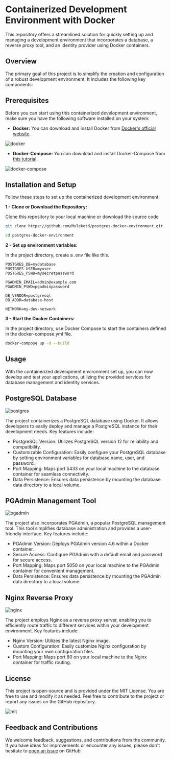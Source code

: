 # Containerized Development Environment with Docker

This repository offers a streamlined solution for quickly setting up and managing a development environment that incorporates a database, a reverse proxy tool, and an identity provider using Docker containers.

## Overview

The primary goal of this project is to simplify the creation and configuration of a robust development environment. It includes the following key components:

## Prerequisites

Before you can start using this containerized development environment, make sure you have the following software installed on your system:

* **Docker:** You can download and install Docker from [Docker's official website](https://www.docker.com/get-started/).

![docker](https://upload.wikimedia.org/wikipedia/commons/thumb/4/4e/Docker_%28container_engine%29_logo.svg/2560px-Docker_%28container_engine%29_logo.svg.png)

* **Docker-Compose:** You can download and install Docker-Compose from [this tutorial](https://www.digitalocean.com/community/tutorials/how-to-install-and-use-docker-compose-on-ubuntu-20-04).

![docker-compose](https://openwhisk.apache.org/images/deployments/logo-docker-compose-text.svg)

## Installation and Setup

Follow these steps to set up the containerized development environment:

**1 - Clone or Download the Repository:**

Clone this repository to your local machine or download the source code

```bash
git clone https://github.com/Mulekotd/postgres-docker-environment.git

cd postgres-docker-environment
```

**2 - Set up environment variables:**

In the project directory, create a .env file like this.

```.env
POSTGRES_DB=mydatabase
POSTGRES_USER=myuser
POSTGRES_PSWD=mysecretpassword

PGADMIN_EMAIL=admin@example.com
PGADMIN_PSWD=pgadminpassword

DB_VENDOR=postgresql
DB_ADDR=database-host

NETWORK=my-dev-network
```

**3 - Start the Docker Containers:**

In the project directory, use Docker Compose to start the containers defined in the docker-compose.yml file.

```bash
docker-compose up -d --build
```

## Usage

With the containerized development environment set up, you can now develop and test your applications, utilizing the provided services for database management and identity services.

## PostgreSQL Database

![postgres](https://snipboard.io/aREe2G.jpg)

The project containerizes a PostgreSQL database using Docker. It allows developers to easily deploy and manage a PostgreSQL instance for their development needs. Key features include:

* PostgreSQL Version: Utilizes PostgreSQL version 12 for reliability and compatibility.
* Customizable Configuration: Easily configure your PostgreSQL database by setting environment variables for database name, user, and password.
* Port Mapping: Maps port 5433 on your local machine to the database container for seamless connectivity.
* Data Persistence: Ensures data persistence by mounting the database data directory to a local volume.

## PGAdmin Management Tool

![pgadmin](https://snipboard.io/QrXZ4E.jpg)

The project also incorporates PGAdmin, a popular PostgreSQL management tool. This tool simplifies database administration and provides a user-friendly interface. Key features include:

* PGAdmin Version: Deploys PGAdmin version 4.6 within a Docker container.
* Secure Access: Configure PGAdmin with a default email and password for secure access.
* Port Mapping: Maps port 5050 on your local machine to the PGAdmin container for convenient management.
* Data Persistence: Ensures data persistence by mounting the PGAdmin data directory to a local volume.

## Nginx Reverse Proxy

![nginx](https://snipboard.io/tIDw4x.jpg)

The project employs Nginx as a reverse proxy server, enabling you to efficiently route traffic to different services within your development environment. Key features include:

* Nginx Version: Utilizes the latest Nginx image.
* Custom Configuration: Easily customize Nginx configuration by mounting your own configuration files.
* Port Mapping: Maps port 80 on your local machine to the Nginx container for traffic routing.

## License

This project is open-source and is provided under the MIT License. You are free to use and modify it as needed. Feel free to contribute to the project or report any issues on the GitHub repository.

![mit](https://upload.wikimedia.org/wikipedia/commons/thumb/0/0c/MIT_logo.svg/1920px-MIT_logo.svg.png)

## Feedback and Contributions

We welcome feedback, suggestions, and contributions from the community. If you have ideas for improvements or encounter any issues, please don't hesitate to [open an issue](https://github.com/Mulekotd/dockerized-environment-stack/issues) on GitHub.
